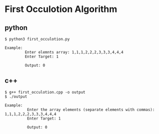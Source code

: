 # First Occulotion Algorithm

## python

    $ python3 first_occulotion.py

    Example:
             Enter elemnts array: 1,1,1,2,2,2,3,3,3,4,4,4
             Enter Target: 1

             Output: 0
## c++

    $ g++ first_occulotion.cpp -o output
    $ ./output
    
    Example:
              Enter the array elements (separate elements with commas): 1,1,1,2,2,2,3,3,3,4,4,4
              Enter Target: 1
              
              Output: 0
